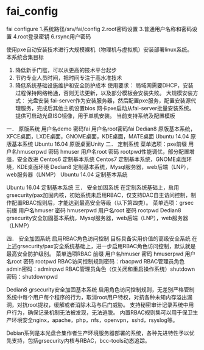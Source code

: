 # fai_config
fai configure
1.系统路径/srv/fai/config
2.root密码设置
3.普通用户名称和密码设置
4.root登录密钥
6.rsync用户密码

使用pxe自动安装技术进行大规模裸机（物理机与虚拟机）安装部署linux系统。
本系统合集目标
1.	降低新手门槛，可以从更高的技术平台起步
2.	节约专业人员时间，把时间专注于高水准技术
3.	降低系统基础设施维护和安全防护成本
使用要求：
局域网需要DHCP，安装过程保持网络畅通，否则无法更新，以及部分模板会安装失败。
大规模安装方式： 光盘安装 fai-server作为安装服务器，然后配置pxe服务，配置安装源代理服务，完成后其他主机设置bios 网卡pxe启动从fai-server批量安装系统。
提供可启动光盘ISO镜像，用于单机安装。
当前支持系统及配置模板
 
一．	原版系统 
用户名demo 密码fai 用户名root密码fai
Dedian8 原版基本系统，XFCE桌面，LXDE桌面，GNOME桌面，KDE桌面，MATE桌面
Ubuntu 14.04 原版基本系统
Ubuntu 16.04 原版桌面Unity
二．	定制系统
菜单选项：pxe前缀 用户名hmuserpwd 密码 hmuser 用户名root 密码 rootpwd性能调优，部分配置增强，安全改进
Centos6 定制基本系统
Centos7 定制基本系统，GNOME桌面环境，KDE桌面环境
Dedian8 定制基本系统，Mysql服务器，web后端（LNP），web服务器（LNMP）
Ubuntu 14.04 定制基本系统

Ubuntu 16.04 定制基本系统
三．	安全加固系统
在定制系统基础上，启用grsecurity/pax加固内核，初始系统未启用RBAC，仅支持DAC自主访问控制，制作配置RBAC规则后，才能达到最高安全等级（以下第四类）。
菜单选项：grsec 前缀 
用户名hmuser 密码 hmuserpwd 用户名root 密码 rootpwd
Dedian8 grsecurity安全加固基本系统，Mysql服务器，web后端（LNP），web服务器（LNMP）


四．	安全加固系统 启用RBAC角色访问控制 目标具备实用价值的高级安全系统
在上述grsecurity/pax安全系统基础上，进一步启用RBAC角色访问控制，默认就是最高安全防护级别。
菜单选项RBAC 前缀
 用户名hmuser 密码 hmuserpwd 用户名root 密码 rootpwd
   RBAC访问控制规则密码：rbacpwd
   RBAC管理员角色admin密码：adminpwd
   RBAC管理员角色（仅关闭和重启操作系统）shutdown密码：shutdownpwd

   Dedian8 grsecurity安全加固基本系统 启用角色访问控制规则，无差别严格管制系统中每个用户每个程序的行为，取消root用户特权，对抗各种未知内存溢出漏洞，对抗root提权，缓解或者消除木马与后门威胁。
支持秘密审计记录系统中用户行为，确保记录机制无法被发现，无法逃脱。
内置RBAC规则集可以用于保卫生产环境安全nginx，apache，php，nfs，openvpn，sshd，rsyslog等。

Debian系列是本光盘合集作者生产环境服务器部署的系统，各种先进特性予以优先支持，包括grsecurity内核与RBAC，bcc-tools动态追踪。
